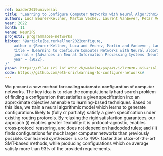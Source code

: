 ```yaml
---
ref: baader2019universal
title: "Learning to Configure Computer Networks with Neural Algorithmic Reasoning"
authors: Luca Beurer-Kellner, Martin Vechev, Laurent Vanbever, Petar Veličković
year: 2022
month: 11
venue: NeurIPS
projects: programmable-networks
bibtex: '@article{beurerkellner2022configure,
    author = {Beurer-Kellner, Luca and Vechev, Martin and Vanbever, Laurent and Veli{\v{c}}kovi{\''c}, Petar},
    title = {Learning to Configure Computer Networks with Neural Algorithmic Reasoning},
    journal = {Advances in Neural Information Processing Systems (NeurIPS)},
    year = {2022},
}'
paper: https://files.sri.inf.ethz.ch/website/papers/iclr2020-universal.pdf
code: https://github.com/eth-sri/learning-to-configure-networks#
---
```


We present a new method for scaling automatic configuration of computer networks. The key idea is to relax the computationally hard search problem of finding a configuration that satisfies a given specification into an approximate objective amenable to learning-based techniques. Based on this idea, we train a neural algorithmic model which learns to generate configurations likely to (fully or partially) satisfy a given specification under existing routing protocols. By relaxing the rigid satisfaction guarantees, our approach (i) enables greater flexibility: it is protocol-agnostic, enables cross-protocol reasoning, and does not depend on hardcoded rules; and (ii) finds configurations for much larger computer networks than previously possible. Our learned synthesizer is up to 490x faster than state-of-the-art SMT-based methods, while producing configurations which on average satisfy more than 93% of the provided requirements.